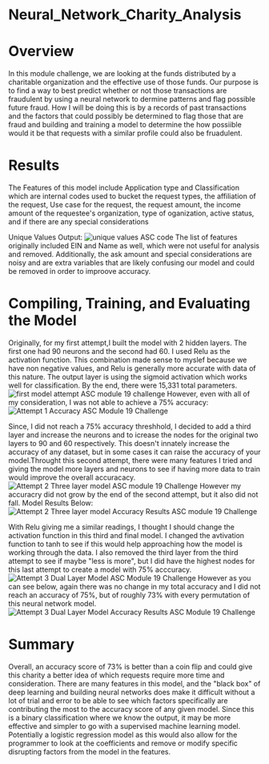 # Neural_Network_Charity_Analysis
# Overview
In this module challenge, we are looking at the funds distributed by a charitable organization and the effective use of those funds. Our purpose is to find a way to best 
predict whether or not those transactions are fraudulent by using a neural network to dermine patterns and flag possible future fraud. How I will be doing this is by a 
records of past transactions and the factors that could possibly be determined to flag those that are fraud and building and training a model to determine the how 
possiible would it be that requests with a similar profile could also be fruadulent.

# Results
The Features of this model include Application type and Classification which are internal codes used to bucket the request types, the affiliation of the request, Use 
case for the request, the request amount, the income amount of the requestee's organization, type of oganization, active status, and if there are any special 
considerations

Unique Values Output:
![unique values ASC code](https://user-images.githubusercontent.com/109875421/208029102-d852ddad-c9fc-44fc-bf13-6f7d80d64552.png)
The list of features originally included EIN and Name as well, which were not useful for analysis and removed. Additionally, the ask amount and special considerations 
are noisy and are extra variables that are likely confusing our model and could be removed in order to improove accuracy.

# Compiling, Training, and Evaluating the Model
Originally, for my first attempt,I built the model with 2 hidden layers. The first one had 90 neurons and the second had 60. I used Relu as the activation function. This 
combination made sense to myslef because we have non negative values, and Relu is generally more accurate with data of this nature. The output layer is using the sigmoid 
activation which works well for classification. By the end, there were 15,331 total parameters.
![first model attempt ASC module 19 challenge](https://user-images.githubusercontent.com/109875421/208029994-d1b9b24e-0701-4930-9a54-76045c889023.png)
However, even with all of my consideration, I was not able to achieve a 75% accuracy:
![Attempt 1 Accuracy ASC Module 19 Challenge](https://user-images.githubusercontent.com/109875421/208030644-6958ada8-cdc7-4a75-ac83-fa4f553e5efa.png)

Since, I did not reach a 75% accuracy threshhold, I decided to add a third layer and increase the neurons and to icrease the nodes for the original two layers to 90 and 
60 respectively. This doesn't innately increase the accuracy of any dataset, but in some cases it can raise the accuracy of your model.Throught this second attempt, 
there were many features I tried and giving the model more layers and neurons to see if having more data to train would improve the overall accuracacy. 
![Attempt 2 Three layer model ASC module 19 Challenge](https://user-images.githubusercontent.com/109875421/208031749-d6f73813-937f-43af-b94a-530dfc184d34.png)
However my accuracry did not grow by the end of the second attempt, but it also did not fall. 
Model Results Below: 
![Attempt 2 Three layer model Accuracy Results ASC module 19 Challenge](https://user-images.githubusercontent.com/109875421/208032147-a459c427-4b6f-4646-b629-3c5dbb8dd825.png)

With Relu giving me a similar readings, I thought I should change the activation function in this third and final model. I changed the avtivation function to tanh to 
see if this would help approaching how the model is working through the data. I also removed the third layer from the third attempt to see if maybe "less is more", but 
I did have the highest nodes for this last attempt to create a model with 75% acccuracy. 
![Attempt 3 Dual Layer Model ASC Module 19 Challenge](https://user-images.githubusercontent.com/109875421/208033014-70c82ee9-013b-47ae-a32e-56a2a9376b4f.png)
However as you can see below, again there was no change in my total accuracy and I did not reach an accuracy of 75%, but of roughly 73% with every permutation of this neural network model. 
![Attempt 3 Dual Layer Model Accuracy Results ASC Module 19 Challenge](https://user-images.githubusercontent.com/109875421/208033537-ba0a547e-51fa-47a4-8fbb-6d98b1f9a5ce.png)

# Summary
Overall, an accuracy score of 73% is better than a coin flip and could give this charity a better idea of which requests require more time and consideration. There are 
many features in this model, and the "black box" of deep learning and building neural networks does make it difficult without a lot of trial and error to be able to 
see which factors specifically are contributing the most to the accuracy score of any given model. Since this is a binary classification where we know the output, it 
may be more effective and simpler to go with a supervised machine learning model. Potentially a logistic regression model as this would also allow for the programmer 
to look at the coefficients and remove or modify specific disrupting factors from the model in the features.
